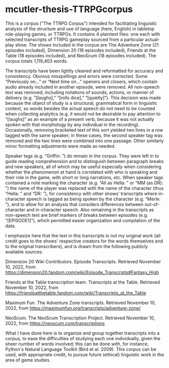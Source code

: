 # mcutler-thesis-TTRPGcorpus
 
This is a corpus ("The TTRPG Corpus") intended for facilitating linguistic analysis of the structure and use of language (here, English) in tabletop role-playing games, or TTRPGs. It contains 4 plaintext files: one each with selected transcripts of TTRPG gameplay sourced from a particular actual-play show. The shows included in the corpus are The Adventure Zone (21 episodes included), Dimension 20 (18 episodes included), Friends at the Table (18 episodes included), and NeoScum (18 episodes included). The corpus totals 1,119,403 words. 

The transcripts have been lightly cleaned and reformatted for accuracy and consistency. Obvious misspellings and errors were corrected. Some “Previously on…” or “Next time on…” openers and closers, which contain audio already included in another episode, were removed. All non-speech text was removed, including notations of sounds, actions, or manner of delivery (e.g. “[laughs],” “[rolls dice],” “[quietly]”). This decision was made because the object of study is a structural, grammatical form in linguistic context, so words besides the actual speech do not need to be counted when collecting analytics (e.g. it would not be desirable to pay attention to “[laughs]” as an example of a present verb, because it was not actually spoken with that morphology by any individual in the recording). Occasionally, removing bracketed text of this sort yielded two lines in a row tagged with the same speaker; in these cases, the second speaker tag was removed and the two lines were combined into one passage. Other similarly minor formatting adjustments were made as needed. 

Speaker tags (e.g. “Griffin: ”) do remain in the corpus. They were left in to guide reading comprehension and to distinguish between paragraph breaks and new speakers, all of which may be useful especially when considering whether the phenomenon at hand is correlated with who is speaking and their role in the game, with short or long narrations, etc. When speaker tags contained a note marking the character (e.g. “Ali as Hella: ” or “MM (as DR): ”) the name of the player was replaced with the name of the character (thus “Hella: ” and “DR: ”), for consistency with other shows’ transcripts where in-character speech is tagged as being spoken by the character (e.g. “Merle: ”), and to allow for an analysis that considers differences between out-of-character and in-character speech. Also remaining in the transcripts as non-speech text are brief markers of breaks between episodes (e.g. “[EPISODE1]”), which permitted easier organization and compilation of the data.

I emphasize here that the text in this transcripts is not my original work (all credit goes to the shows' respective creators for the words themselves and to the original transcribers), and is drawn from the following publicly available sources:

Dimension 20 Wiki Contributors. Episode Transcripts. Retrieved November 10, 2022, from https://dimension20.fandom.com/wiki/Episode_Transcripts#Fantasy_High

Friends at the Table transcription team. Transcripts at the Table. Retrieved November 10, 2022, from https://friendsatthetable.fandom.com/wiki/Transcripts_at_the_Table

Maximum Fun. The Adventure Zone transcripts. Retrieved November 10, 2022, from https://maximumfun.org/transcripts/adventure-zone/

NeoScum. The NeoScum Transcription Project. Retrieved November 10, 2022, from https://neoscum.com/transcriptions

What I have done here is to organize and group together transcripts into a corpus, to ease the difficulties of studying each one individually, given the sheer number of words involved; this can be done with, for instance, Python's Natural Language Toolkit (Bird et al. 2009). This corpus can be used, with appropriate credit, to pursue future (ethical) linguistic work in the area of game studies.
